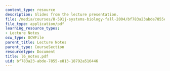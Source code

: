 ```yaml
---
content_type: resource
description: Slides from the lecture presentation.
file: /media/courses/8-591j-systems-biology-fall-2004/bf783a23abde7855e81318792a516446_l6_notes.pdf
file_type: application/pdf
learning_resource_types:
- Lecture Notes
ocw_type: OCWFile
parent_title: Lecture Notes
parent_type: CourseSection
resourcetype: Document
title: l6_notes.pdf
uid: bf783a23-abde-7855-e813-18792a516446
---
```

